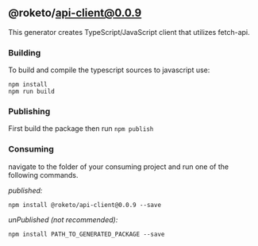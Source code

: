 ## @roketo/api-client@0.0.9

This generator creates TypeScript/JavaScript client that utilizes fetch-api.

### Building

To build and compile the typescript sources to javascript use:
```
npm install
npm run build
```

### Publishing

First build the package then run ```npm publish```

### Consuming

navigate to the folder of your consuming project and run one of the following commands.

_published:_

```
npm install @roketo/api-client@0.0.9 --save
```

_unPublished (not recommended):_

```
npm install PATH_TO_GENERATED_PACKAGE --save
